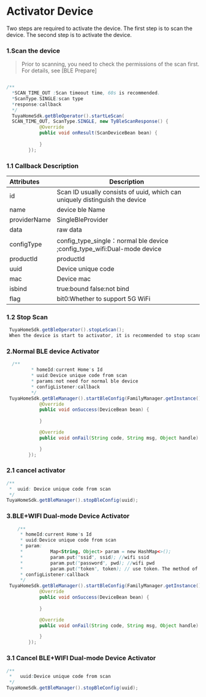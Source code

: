 # Activator Device
Two steps are required to activate the device. The first step is to scan the device. The second step is to activate the device.

### 1.Scan the device
> Prior to scanning, you need to check the permissions of the scan first. For details, see  [BLE Prepare]

```java

/**
  *SCAN_TIME_OUT :Scan timeout time, 60s is recommended.
  *ScanType.SINGLE:scan type
  *response:callback
  */
  TuyaHomeSdk.getBleOperator().startLeScan(
  SCAN_TIME_OUT, ScanType.SINGLE, new TyBleScanResponse() {
            @Override
            public void onResult(ScanDeviceBean bean) {
                
            }
        });

```

### 1.1 Callback Description

|Attributes|Description|
|:---|---|
|id|Scan ID usually consists of uuid, which can uniquely distinguish the device|
|name|device ble Name|
|providerName|SingleBleProvider|
|data|raw data|
|configType|config_type_single：normal ble device ;config_type_wifi:Dual-mode device|
|productId|productId|
|uuid|Device unique code|
|mac|Device mac|
|isbind|true:bound false:not bind|
|flag|bit0:Whether to support 5G WiFi|

### 1.2 Stop Scan
```java
 TuyaHomeSdk.getBleOperator().stopLeScan();
 When the device is start to activator, it is recommended to stop scanning.
```

### 2.Normal BLE device Activator
```java
  /**
         * homeId:current Home's Id
         * uuid:Device unique code from scan
         * params:not need for normal ble device
         * configListener:callback
         */
 TuyaHomeSdk.getBleManager().startBleConfig(FamilyManager.getInstance().getCurrentHomeId(), uuid, null, new ITuyaBleConfigListener() {
            @Override
            public void onSuccess(DeviceBean bean) {
            
            }

            @Override
            public void onFail(String code, String msg, Object handle) {

            }
        });
```
### 2.1 cancel activator
```java
/**
 *  uuid: Device unique code from scan
 */
TuyaHomeSdk.getBleManager().stopBleConfig(uuid);
```

### 3.BLE+WIFI Dual-mode Device Activator
```java
    /**
     * homeId:current Home's Id
     * uuid:Device unique code from scan
     * param:
     *          Map<String, Object> param = new HashMap<>();
     *          param.put("ssid", ssid); //wifi ssid
     *          param.put("password", pwd); //wifi pwd
     *          param.put("token", token); // use token，The method of obtaining the token is the same as that of the wifi device activator.
     * configListener:callback
     */
 TuyaHomeSdk.getBleManager().startBleConfig(FamilyManager.getInstance().getCurrentHomeId(), uuid, param, new ITuyaBleConfigListener() {
            @Override
            public void onSuccess(DeviceBean bean) {
              
            }

            @Override
            public void onFail(String code, String msg, Object handle) {

            }
        });
```
### 3.1 Cancel BLE+WIFI Dual-mode Device Activator
```java
/**
 *   uuid:Device unique code from scan
 */
TuyaHomeSdk.getBleManager().stopBleConfig(uuid);
```